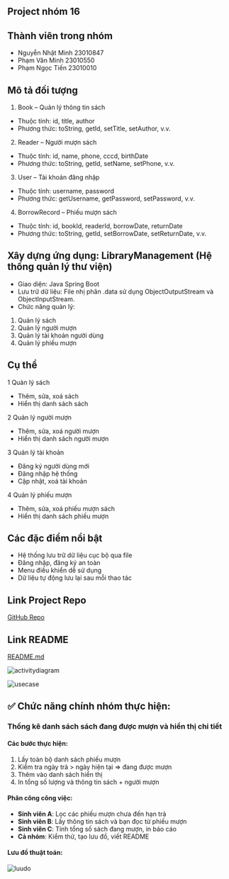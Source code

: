 ## Project nhóm 16

## Thành viên trong  nhóm
- Nguyễn Nhật Minh 23010847 
- Phạm Văn Minh 23010550 
- Phạm Ngọc Tiến 23010010

## Mô tả đối tượng
1. Book – Quản lý thông tin sách
- Thuộc tính: id, title, author
- Phương thức: toString, getId, setTitle, setAuthor, v.v.
2. Reader – Người mượn sách
- Thuộc tính: id, name, phone, cccd, birthDate
- Phương thức: toString, getId, setName, setPhone, v.v.
3. User – Tài khoản đăng nhập
- Thuộc tính: username, password
- Phương thức: getUsername, getPassword, setPassword, v.v.
4. BorrowRecord – Phiếu mượn sách
- Thuộc tính: id, bookId, readerId, borrowDate, returnDate
- Phương thức: toString, getId, setBorrowDate, setReturnDate, v.v.

## Xây dựng ứng dụng: LibraryManagement (Hệ thống quản lý thư viện)

- Giao diện: Java Spring Boot
- Lưu trữ dữ liệu: File nhị phân .data sử dụng ObjectOutputStream và ObjectInputStream.
- Chức năng quản lý:
1. Quản lý sách
2. Quản lý người mượn
3. Quản lý tài khoản người dùng
4. Quản lý phiếu mượn
## Cụ thể
1 Quản lý sách
+ Thêm, sửa, xoá sách
+ Hiển thị danh sách sách
  
2 Quản lý người mượn
+ Thêm, sửa, xoá người mượn
+ Hiển thị danh sách người mượn
  
3 Quản lý tài khoản
+ Đăng ký người dùng mới
+ Đăng nhập hệ thống
+ Cập nhật, xoá tài khoản
  
4 Quản lý phiếu mượn
+ Thêm, sửa, xoá phiếu mượn sách
+ Hiển thị danh sách phiếu mượn

## Các đặc điểm nổi bật
- Hệ thống lưu trữ dữ liệu cục bộ qua file
- Đăng nhập, đăng ký an toàn
- Menu điều khiển dễ sử dụng
- Dữ liệu tự động lưu lại sau mỗi thao tác

## Link Project Repo
[GitHub Repo](https://github.com/nguxnnminh/OOP_N01_Term3_2025_K17_Group16)

## Link README
[README.md](https://github.com/nguxnnminh/OOP_N01_Term3_2025_K17_Group16/edit/main/README.md)

![activitydiagram](https://github.com/user-attachments/assets/4a5eb344-b6cc-4f95-98fd-dfa8e37559dc)

![usecase](https://github.com/user-attachments/assets/fb57b19f-a93e-438b-a3d9-6b95259525ea)

## ✅ Chức năng chính nhóm thực hiện:

### Thống kê danh sách sách đang được mượn và hiển thị chi tiết

#### Các bước thực hiện:

1. Lấy toàn bộ danh sách phiếu mượn
2. Kiểm tra ngày trả > ngày hiện tại => đang được mượn
3. Thêm vào danh sách hiển thị
4. In tổng số lượng và thông tin sách + người mượn

#### Phân công công việc:

- **Sinh viên A**: Lọc các phiếu mượn chưa đến hạn trả
- **Sinh viên B**: Lấy thông tin sách và bạn đọc từ phiếu mượn
- **Sinh viên C**: Tính tổng số sách đang mượn, in báo cáo
- **Cả nhóm**: Kiểm thử, tạo lưu đồ, viết README

#### Lưu đồ thuật toán:
![luudo](https://github.com/user-attachments/assets/af41dc49-9b7d-40bb-919f-4ba40c68c2f8)
